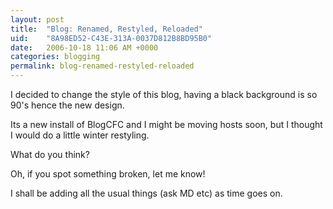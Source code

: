 ```yaml
---
layout: post
title:  "Blog: Renamed, Restyled, Reloaded"
uid:	"8A98ED52-C43E-313A-0037D812B8BD95B0"
date:   2006-10-18 11:06 AM +0000
categories: blogging
permalink: blog-renamed-restyled-reloaded
---
```

I decided to change the style of this blog, having a black background is so 90's hence the new design. 

Its a new install of BlogCFC and I might be moving hosts soon, but I thought I would do a little winter restyling.

What do you think?

Oh, if you spot something broken, let me know!

I shall be adding all the usual things (ask MD etc) as time goes on.
